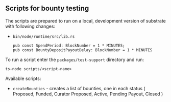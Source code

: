 ## Scripts for bounty testing

The scripts are prepared to run on a local, development version of substrate with following changes:

- `bin/node/runtime/src/lib.rs`
  ```
  pub const SpendPeriod: BlockNumber = 1 * MINUTES;
  pub const BountyDepositPayoutDelay: BlockNumber = 1 * MINUTES
  ```

To run a script enter the `packages/test-support` directory and run:

```
ts-node scripts/<script-name>
```

Available scripts:

- `createBounties` - creates a list of bounties,
  one in each status ( Proposed, Funded, Curator Proposed, Active, Pending Payout, Closed )
